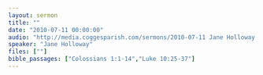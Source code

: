 ```yaml
---
layout: sermon
title: ""
date: "2010-07-11 00:00:00"
audio: "http://media.coggesparish.com/sermons/2010-07-11 Jane Holloway.mp3"
speaker: "Jane Holloway"
files: [""]
bible_passages: ["Colossians 1:1-14","Luke 10:25-37"]
---
```

